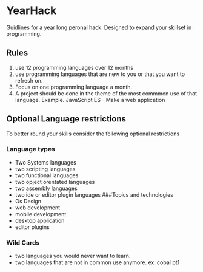 # YearHack
Guidlines for a year long peronal hack. Designed to expand your skillset in programming. 
## Rules 
1. use 12 programming languages over 12 months
2. use programming languages that are new to you or that you want to refresh
   on. 
3. Focus on one programming language a month.
4. A project should be done in the theme of the most commmon use of that
   language. Example. JavaScript ES - Make a web application 
## Optional Language restrictions
To better round your skills consider the following optional restrictions 
### Language types
* Two Systems languages
* two scripting languages
* two functional languages
* two opject orentated languages
* two assembly languages 
* two ide or editor plugin languages 
###Topics and technologies 
* Os Design 
* web development
* mobile development
* desktop application
* editor plugins
### Wild Cards
* two languages you would never want to learn.  
* two languages that are not in common use anymore. ex. cobal pt1 
